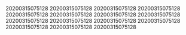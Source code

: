 20200315075128
20200315075128
20200315075128
20200315075128
20200315075128
20200315075128
20200315075128
20200315075128
20200315075128
20200315075128
20200315075128
20200315075128
20200315075128
20200315075128
20200315075128
